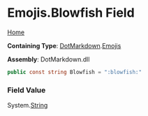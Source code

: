# Emojis\.Blowfish Field

[Home](../../../README.md)

**Containing Type**: [DotMarkdown](../../README.md)\.[Emojis](../README.md)

**Assembly**: DotMarkdown\.dll

```csharp
public const string Blowfish = ":blowfish:"
```

### Field Value

System\.[String](https://docs.microsoft.com/en-us/dotnet/api/system.string)